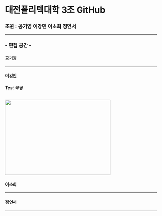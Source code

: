 # 대전폴리텍대학 3조 GitHub
### 조원 : 공가영 이강민 이소희 정연서
---
### - 편집 공간 -
#### 공가영
---
#### 이강민
##### Test 작성
<img src="C:/Test_Temp/RubberDuck.jpg" width="350px" height="250px"></img>
---
#### 이소희
---
#### 정연서
---
